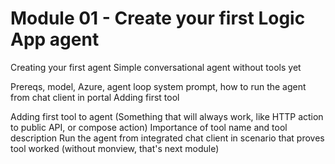 # Module 01 - Create your first Logic App agent

Creating your first agent  Simple conversational agent without tools yet

Prereqs, model, Azure, agent loop system prompt, how to run the agent from chat client in portal
Adding first tool

Adding first tool to agent (Something that will always work, like HTTP action to public API, or compose action)
Importance of tool name and tool description
Run the agent from integrated chat client in scenario that proves tool worked (without monview, that's next module)
